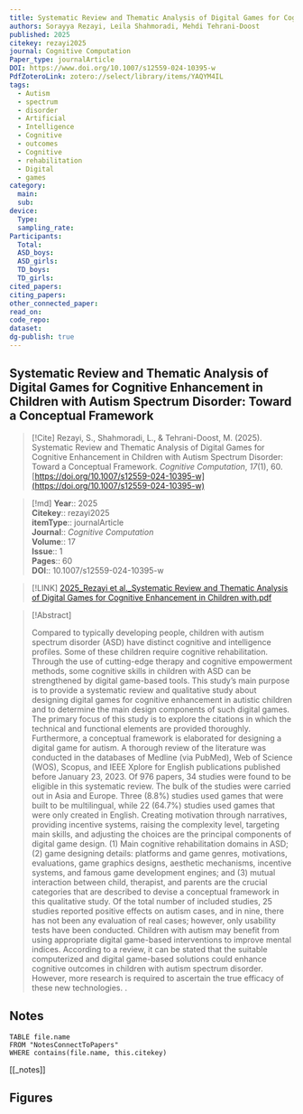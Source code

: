 ```yaml
---
title: Systematic Review and Thematic Analysis of Digital Games for Cognitive Enhancement in Children with Autism Spectrum Disorder Toward a Conceptual Framework
authors: Sorayya Rezayi, Leila Shahmoradi, Mehdi Tehrani-Doost
published: 2025
citekey: rezayi2025
journal: Cognitive Computation
Paper_type: journalArticle
DOI: https://www.doi.org/10.1007/s12559-024-10395-w
PdfZoteroLink: zotero://select/library/items/YAQYM4IL
tags:
  - Autism
  - spectrum
  - disorder
  - Artificial
  - Intelligence
  - Cognitive
  - outcomes
  - Cognitive
  - rehabilitation
  - Digital
  - games
category:
  main: 
  sub: 
device:
  Type: 
  sampling_rate: 
Participants:
  Total: 
  ASD_boys: 
  ASD_girls: 
  TD_boys: 
  TD_girls: 
cited_papers: 
citing_papers: 
other_connected_paper: 
read_on: 
code_repo: 
dataset: 
dg-publish: true
---
```


## Systematic Review and Thematic Analysis of Digital Games for Cognitive Enhancement in Children with Autism Spectrum Disorder: Toward a Conceptual Framework

> [!Cite]
> Rezayi, S., Shahmoradi, L., & Tehrani-Doost, M. (2025). Systematic Review and Thematic Analysis of Digital Games for Cognitive Enhancement in Children with Autism Spectrum Disorder: Toward a Conceptual Framework. _Cognitive Computation_, _17_(1), 60. [https://doi.org/10.1007/s12559-024-10395-w](https://doi.org/10.1007/s12559-024-10395-w)


>[!md]
> **Year**:: 2025   
> **Citekey**:: rezayi2025  
> **itemType**:: journalArticle  
> **Journal**:: *Cognitive Computation*  
> **Volume**:: 17  
> **Issue**:: 1   
> **Pages**:: 60  
> **DOI**:: 10.1007/s12559-024-10395-w    

> [!LINK] 
> [2025_Rezayi et al._Systematic Review and Thematic Analysis of Digital Games for Cognitive Enhancement in Children with.pdf](zotero://select/library/items/JAW6YCFD)

> [!Abstract]
>
> Compared to typically developing people, children with autism spectrum disorder (ASD) have distinct cognitive and intelligence profiles. Some of these children require cognitive rehabilitation. Through the use of cutting-edge therapy and cognitive empowerment methods, some cognitive skills in children with ASD can be strengthened by digital game-based tools. This study’s main purpose is to provide a systematic review and qualitative study about designing digital games for cognitive enhancement in autistic children and to determine the main design components of such digital games. The primary focus of this study is to explore the citations in which the technical and functional elements are provided thoroughly. Furthermore, a conceptual framework is elaborated for designing a digital game for autism. A thorough review of the literature was conducted in the databases of Medline (via PubMed), Web of Science (WOS), Scopus, and IEEE Xplore for English publications published before January 23, 2023. Of 976 papers, 34 studies were found to be eligible in this systematic review. The bulk of the studies were carried out in Asia and Europe. Three (8.8%) studies used games that were built to be multilingual, while 22 (64.7%) studies used games that were only created in English. Creating motivation through narratives, providing incentive systems, raising the complexity level, targeting main skills, and adjusting the choices are the principal components of digital game design. (1) Main cognitive rehabilitation domains in ASD; (2) game designing details: platforms and game genres, motivations, evaluations, game graphics designs, aesthetic mechanisms, incentive systems, and famous game development engines; and (3) mutual interaction between child, therapist, and parents are the crucial categories that are described to devise a conceptual framework in this qualitative study. Of the total number of included studies, 25 studies reported positive effects on autism cases, and in nine, there has not been any evaluation of real cases; however, only usability tests have been conducted. Children with autism may benefit from using appropriate digital game-based interventions to improve mental indices. According to a review, it can be stated that the suitable computerized and digital game-based solutions could enhance cognitive outcomes in children with autism spectrum disorder. However, more research is required to ascertain the true efficacy of these new technologies.
>.
> 


## Notes

```dataview 
TABLE file.name 
FROM "NotesConnectToPapers" 
WHERE contains(file.name, this.citekey)
```

[[_notes]]

## Figures

